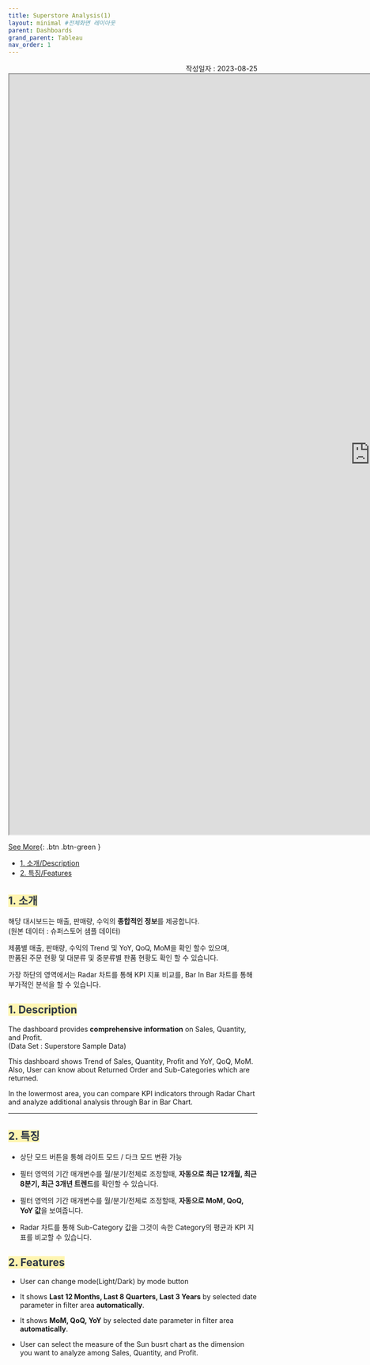 ```yaml
---
title: Superstore Analysis(1)
layout: minimal #전체화면 레이아웃
parent: Dashboards
grand_parent: Tableau
nav_order: 1
---
```


<div style="text-align: right;">
작성일자 : 2023-08-25<br>
</div>

<iframe src="https://public.tableau.com/views/SuperstoreOverview_16928785606890/Dashboard_Dark?:embed=yes&:showVizHome=no" width="1460" height="1535">
</iframe>

[See More](https://public.tableau.com/app/profile/.33265096){: .btn .btn-green }

- [1. 소개/Description](#chapter-1)<br>
- [2. 특징/Features](#chapter-2)<br>

## <span style="color:#2d3748; background-color:#FFF5b1">1. 소개</span><a id="chapter-1"></a>
해당 대시보드는 매출, 판매량, 수익의 **종합적인 정보**를 제공합니다.<br> (원본 데이터 : 슈퍼스토어 샘플 데이터)

제품별 매출, 판매량, 수익의 Trend 및 YoY, QoQ, MoM을 확인 할수 있으며, <br>판품된 주문 현황 및 대분류 및 중분류별 판품 현황도 확인 할 수 있습니다. <br>

가장 하단의 영역에서는 Radar 차트를 통해 KPI 지표 비교를, Bar In Bar 차트를 통해 부가적인 분석을 할 수 있습니다.

## <span style="color:#2d3748; background-color:#FFF5b1">1. Description</span>
The dashboard provides **comprehensive information** on Sales, Quantity, and Profit.<br> (Data Set : Superstore Sample Data)

This dashboard shows Trend of Sales, Quantity, Profit and YoY, QoQ, MoM.<br> Also, User can know about Returned Order and Sub-Categories which are returned.

In the lowermost area, you can compare KPI indicators through Radar Chart and analyze additional analysis through Bar in Bar Chart.

---
## <span style="color:#2d3748; background-color:#FFF5b1">2. 특징</span><a id="chapter-2"></a>
- 상단 모드 버튼을 통해 라이트 모드 / 다크 모드 변환 가능

- 필터 영역의 기간 매개변수를 월/분기/전체로 조정할때, **자동으로 최근 12개월, 최근 8분기, 최근 3개년 트렌드**를 확인할 수 있습니다.

- 필터 영역의 기간 매개변수를 월/분기/전체로 조정할때, **자동으로 MoM, QoQ, YoY 값**을 보여줍니다.

- Radar 차트를 통해 Sub-Category 값을 그것이 속한 Category의 평균과 KPI 지표를 비교할 수 있습니다.

## <span style="color:#2d3748; background-color:#FFF5b1">2. Features</span>

- User can change mode(Light/Dark) by mode button

- It shows **Last 12 Months, Last 8 Quarters, Last 3 Years** by selected date parameter in filter area **automatically**.

- It shows **MoM, QoQ, YoY** by selected date parameter in filter area **automatically**.
  
- User can select the measure of the Sun busrt chart as the dimension you want to analyze among Sales, Quantity, and Profit.
